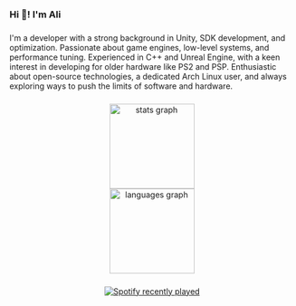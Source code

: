 <h3 align="left">Hi 👋! I'm Ali</h3>

###

<p align="left">I'm a developer with a strong background in Unity, SDK development, and optimization. Passionate about game engines, low-level systems, and performance tuning. Experienced in C++ and Unreal Engine, with a keen interest in developing for older hardware like PS2 and PSP. Enthusiastic about open-source technologies, a dedicated Arch Linux user, and always exploring ways to push the limits of software and hardware.</p>

###

<div align="center" style="display: flex; flex-direction: column; align-items: center;">
  <img src="https://github-readme-stats.vercel.app/api?username=AliRKat&hide_title=false&hide_rank=false&show_icons=true&include_all_commits=true&count_private=true&disable_animations=false&theme=tokyonight&locale=en&hide_border=false" height="150" alt="stats graph" />
  <img src="https://github-readme-stats.vercel.app/api/top-langs?username=AliRKat&locale=en&hide_title=false&layout=compact&card_width=320&langs_count=5&theme=tokyonight&hide_border=false" height="150" alt="languages graph" />
</div>

###

<div align="center">
  <a href="https://open.spotify.com/user/oe5153chte7j8oeuuxw5ogg1n">
    <img src="https://spotify-recently-played-readme.vercel.app/api?user=oe5153chte7j8oeuuxw5ogg1n&count=5&unique=true" alt="Spotify recently played"  />
  </a>
</div>

###

